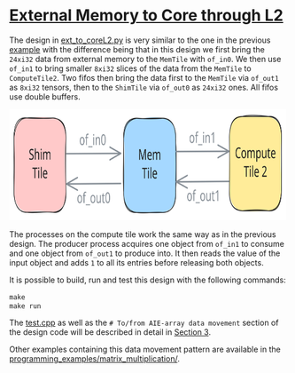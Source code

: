 <!---//===- README.md ---------------------------------------*- Markdown -*-===//
//
// This file is licensed under the Apache License v2.0 with LLVM Exceptions.
// See https://llvm.org/LICENSE.txt for license information.
// SPDX-License-Identifier: Apache-2.0 WITH LLVM-exception
//
// Copyright (C) 2024, Advanced Micro Devices, Inc.
// 
//===----------------------------------------------------------------------===//-->

# <ins>External Memory to Core through L2</ins>

The design in [ext_to_coreL2.py](./ext_to_core.py) is very similar to the one in the previous [example](../02_external_mem_to_core/) with the difference being that in this design we first bring the `24xi32` data from external memory to the `MemTile` with `of_in0`. We then use `of_in1` to bring smaller `8xi32` slices of the data from the `MemTile` to `ComputeTile2`. Two fifos then bring the data first to the `MemTile` via `of_out1` as `8xi32` tensors, then to the `ShimTile` via `of_out0` as `24xi32` ones. All fifos use double buffers.

<img src="../../../assets/ExtMemToCoreL2.svg" height=200 width="500">

The processes on the compute tile work the same way as in the previous design. The producer process acquires one object from `of_in1` to consume and one object from `of_out1` to produce into. It then reads the value of the input object and adds `1` to all its entries before releasing both objects.

It is possible to build, run and test this design with the following commands:
```
make
make run
```
The [test.cpp](./test.cpp) as well as the `# To/from AIE-array data movement` section of the design code will be described in detail in [Section 3](../../../section-3/).

Other examples containing this data movement pattern are available in the [programming_examples/matrix_multiplication/](../../../../programming_examples/basic/matrix_multiplication/).
